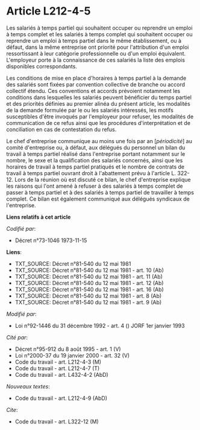 # Article L212-4-5

Les salariés à temps partiel qui souhaitent occuper ou reprendre un emploi à temps complet et les salariés à temps complet
qui souhaitent occuper ou reprendre un emploi à temps partiel dans le même établissement, ou à défaut, dans la même
entreprise ont priorité pour l'attribution d'un emploi ressortissant à leur catégorie professionnelle ou d'un emploi
équivalent. L'employeur porte à la connaissance de ces salariés la liste des emplois disponibles correspondants.

Les conditions de mise en place d'horaires à temps partiel à la demande des salariés sont fixées par convention collective de
branche ou accord collectif étendu. Ces conventions et accords prévoient notamment les conditions dans lesquelles les
salariés peuvent bénéficier du temps partiel et des priorités définies au premier alinéa du présent article, les modalités de
la demande formulée par le ou les salariés intéressés, les motifs susceptibles d'être invoqués par l'employeur pour refuser,
les modalités de communication de ce refus ainsi que les procédures d'interprétation et de conciliation en cas de
contestation du refus.

Le chef d'entreprise communique au moins une fois par an [*périodicité*] au comité d'entreprise ou, à défaut, aux délégués du
personnel un bilan du travail à temps partiel réalisé dans l'entreprise portant notamment sur le nombre, le sexe et la
qualification des salariés concernés, ainsi que les horaires de travail à temps partiel pratiqués et le nombre de contrats de
travail à temps partiel ouvrant droit à l'abattement prévu à l'article L. 322-12. Lors de la réunion où est discuté ce bilan,
le chef d'entreprise explique les raisons qui l'ont amené à refuser à des salariés à temps complet de passer à temps partiel
et à des salariés à temps partiel de travailler à temps complet. Ce bilan est également communiqué aux délégués syndicaux de
l'entreprise.

**Liens relatifs à cet article**

_Codifié par_:

  - Décret n°73-1046 1973-11-15

**Liens**:

  - TXT_SOURCE: Décret n°81-540 du 12 mai 1981
  - TXT_SOURCE: Décret n°81-540 du 12 mai 1981 - art. 10 (Ab)
  - TXT_SOURCE: Décret n°81-540 du 12 mai 1981 - art. 11 (Ab)
  - TXT_SOURCE: Décret n°81-540 du 12 mai 1981 - art. 12 (Ab)
  - TXT_SOURCE: Décret n°81-540 du 12 mai 1981 - art. 16 (Ab)
  - TXT_SOURCE: Décret n°81-540 du 12 mai 1981 - art. 8 (Ab)
  - TXT_SOURCE: Décret n°81-540 du 12 mai 1981 - art. 9 (Ab)

_Modifié par_:

  - Loi n°92-1446 du 31 décembre 1992 - art. 4 () JORF 1er janvier 1993

_Cité par_:

  - Décret n°95-912 du 8 août 1995 - art. 1 (V)
  - Loi n°2000-37 du 19 janvier 2000 - art. 32 (V)
  - Code du travail - art. L212-4-3 (M)
  - Code du travail - art. L212-4-7 (T)
  - Code du travail - art. L432-4-2 (AbD)

_Nouveaux textes_:

  - Code du travail - art. L212-4-9 (AbD)

_Cite_:

  - Code du travail - art. L322-12 (M)
